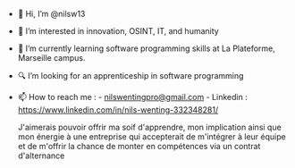 - 👋 Hi, I’m @nilsw13
- 👀 I’m interested in innovation, OSINT, IT, and humanity 
- 🧠 I’m currently learning software programming skills at La Plateforme, Marseille campus.
- 🔍 I’m looking for an apprenticeship in software programming
- 📫 How to reach me : - nilswentingpro@gmail.com
                        - Linkedin : https://www.linkedin.com/in/nils-wenting-332348281/


  J'aimerais pouvoir offrir ma soif d'apprendre, mon implication ainsi que mon énergie à une entreprise qui accepterait de m'intégrer à leur équipe et de m'offrir la chance de monter en compétences via un contrat     
  d'alternance

<!---
nilsw13/nilsw13 is a ✨ special ✨ repository because its `README.md` (this file) appears on your GitHub profile.
You can click the Preview link to take a look at your changes.
--->

